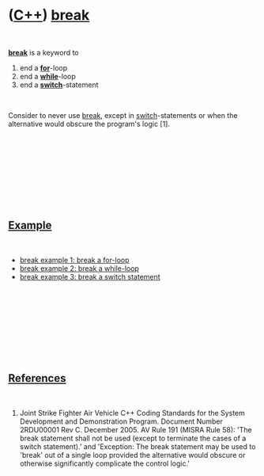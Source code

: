 



 

 

 

 

 

([C++](Cpp.md)) [break](CppBreak.md)
======================================

 

**[break](CppBreak.md)** is a keyword to

1.  end a **[for](CppFor.md)**-loop
2.  end a **[while](CppWhile.md)**-loop
3.  end a **[switch](CppSwitch.md)**-statement

 

Consider to never use [break](CppBreak.md), except in
[switch](CppSwitch.md)-statements or when the alternative would obscure
the program's logic \[1\].

 

 

 

 

 

[Example](CppExample.md)
-------------------------

 

-   [break example 1: break a for-loop](CppBreakExample1.md)
-   [break example 2: break a while-loop](CppBreakExample2.md)
-   [break example 3: break a switch statement](CppBreakExample3.md)

 

 

 

 

 

[References](CppReferences.md)
-------------------------------

 

1.  Joint Strike Fighter Air Vehicle C++ Coding Standards for the System
    Development and Demonstration Program. Document Number 2RDU00001
    Rev C. December 2005. AV Rule 191 (MISRA Rule 58): 'The break
    statement shall not be used (except to terminate the cases of a
    switch statement).' and 'Exception: The break statement may be used
    to 'break' out of a single loop provided the alternative would
    obscure or otherwise significantly complicate the control logic.'

 

 

 

 

 





 



